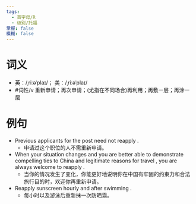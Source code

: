 ```yaml
---
tags:
  - 首字母/R
  - 级别/托福
掌握: false
模糊: false
---
```

# 词义
- 英：/ˌriːəˈplaɪ/； 美：/ˌriːəˈplaɪ/
- #词性/v  重新申请；再次申请；(尤指在不同场合)再利用；再敷一层；再涂一层
# 例句
- Previous applicants for the post need not reapply .
	- 申请过这个职位的人不需重新申请。
- When your situation changes and you are better able to demonstrate compelling ties to China and legitimate reasons for travel , you are always welcome to reapply .
	- 当你的情况发生了变化，你能更好地说明你在中国有牢固的约束力和合法旅行目的时，欢迎你再重新申请。
- Reapply sunscreen hourly and after swimming .
	- 每小时以及游泳后重新抹一次防晒霜。
